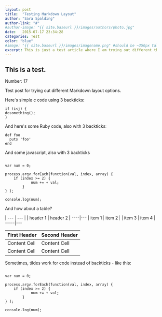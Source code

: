 ```yaml
---
layout: post
title:  "Testing Markdown Layout"
author: "Sara Spalding"
author-link: "#"
#author-image: "{{ site.baseurl }}/images/authors/photo.jpg"
date:   2015-07-17 23:34:28
categories: Test
color: "blue"
#image: "{{ site.baseurl }}/images/imagename.png" #should be ~350px tall
excerpt: This is just a test article where I am trying out different things like code highlighting with Jeykll and pygment
---
```


## This is a test.

Number: 17

Test post for trying out different Markdown layout options.

Here's simple c code using 3 backticks:

```
if (i<j) {
dosomething();
}
```

And here's some Ruby code, also with 3 backticks:

```
def foo
  puts 'foo'
end
```

And some javascript, also with 3 backticks

```

var num = 0;

process.argv.forEach(function(val, index, array) {
	if (index >= 2) {
            num += + val;
        }
} );

console.log(num);

```

And how about a table?

| --- | --- |
| header 1 | header 2 |
----|---
| item 1 | item 2 |
| item 3 | item 4 |
-----|---

First Header  | Second Header
------------- | -------------
Content Cell  | Content Cell
Content Cell  | Content Cell

Sometimes, tildes work for code instead of backticks - like this:

~~~

var num = 0;

process.argv.forEach(function(val, index, array) {
	if (index >= 2) {
            num += + val;
        }
} );

console.log(num);

~~~
